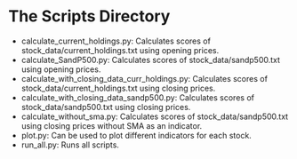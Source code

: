 # The Scripts Directory

* calculate_current_holdings.py: Calculates scores of stock_data/current_holdings.txt using opening prices.
* calculate_SandP500.py: Calculates scores of stock_data/sandp500.txt using opening prices.
* calculate_with_closing_data_curr_holdings.py: Calculates scores of stock_data/current_holdings.txt using closing prices.
* calculate_with_closing_data_sandp500.py: Calculates scores of stock_data/sandp500.txt using closing prices.
* calculate_without_sma.py: Calculates scores of stock_data/sandp500.txt using closing prices without SMA as an indicator.
* plot.py: Can be used to plot different indicators for each stock.
* run_all.py: Runs all scripts.
